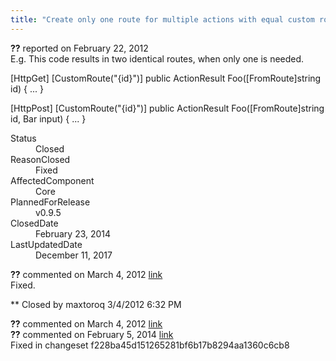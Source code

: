 ```yaml
---
title: "Create only one route for multiple actions with equal custom routes #744"
---
```

<div class="issue-report">
   <div class="issue-header"><b>??</b> reported on 
      <time datetime="2012-02-22T15:09:14.71-08:00" title="2012-02-22T15:09:14.71-08:00">February 22, 2012</time>
   </div>
   <div class="issue-message" markdown="1">E.g. This code results in two identical routes, when only one is needed.

[HttpGet]
[CustomRoute("{id}")]
public ActionResult Foo([FromRoute]string id) {
...
}

[HttpPost]
[CustomRoute("{id}")]
public ActionResult Foo([FromRoute]string id, Bar input) {
...
}
      
   </div>
   <div class="issue-footer">
      <dl>
         <dt>Status</dt>
         <dd>Closed</dd>
         <dt>ReasonClosed</dt>
         <dd>Fixed</dd>
         <dt>AffectedComponent</dt>
         <dd>Core</dd>
         <dt>PlannedForRelease</dt>
         <dd>v0.9.5</dd>
         <dt>ClosedDate</dt>
         <dd>
            <time datetime="2014-02-23T19:02:17.937-08:00" title="2014-02-23T19:02:17.937-08:00">February 23, 2014</time>
         </dd>
         <dt>LastUpdatedDate</dt>
         <dd>
            <time datetime="2017-12-11T02:15:56.247-08:00" title="2017-12-11T02:15:56.247-08:00">December 11, 2017</time>
         </dd>
      </dl>
   </div>
</div>
<div id="post77663" class="issue-comment">
   <div class="issue-header"><b>??</b> commented on 
      <time datetime="2012-03-04T18:32:43.87-08:00" title="2012-03-04T18:32:43.87-08:00">March 4, 2012</time> <a href="#77663" class="post-link">link</a></div>
   <div class="issue-message" markdown="1">Fixed.


** Closed by maxtoroq 3/4/2012 6:32 PM
      
   </div>
</div>
<div id="post77664" class="issue-comment">
   <div class="issue-header"><b>??</b> commented on 
      <time datetime="2012-03-04T18:32:44.197-08:00" title="2012-03-04T18:32:44.197-08:00">March 4, 2012</time> <a href="#77664" class="post-link">link</a></div>
   <div class="issue-message" markdown="1">
      
   </div>
</div>
<div id="post132730" class="issue-comment">
   <div class="issue-header"><b>??</b> commented on 
      <time datetime="2014-02-05T11:42:29.76-08:00" title="2014-02-05T11:42:29.76-08:00">February 5, 2014</time> <a href="#132730" class="post-link">link</a></div>
   <div class="issue-message" markdown="1">Fixed in changeset f228ba45d151265281bf6b17b8294aa1360c6cb8
      
   </div>
</div>